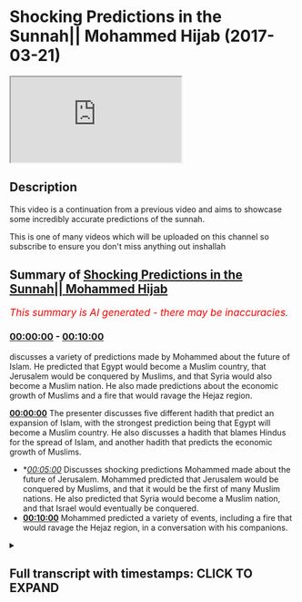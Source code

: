 # Shocking Predictions in the Sunnah|| Mohammed Hijab (2017-03-21)

<iframe loading='lazy' src='https://www.youtube.com/embed/ezvPEwizqRc'></iframe>

## Description

This video is a continuation from a previous video and aims to showcase some incredibly accurate predictions of the sunnah. 

This is one of many videos which will be uploaded on this channel so subscribe to ensure you don't miss anything out inshallah

## Summary of [Shocking Predictions in the Sunnah|| Mohammed Hijab](https://www.youtube.com/watch?v=ezvPEwizqRc)


*<span style="color:red; font-size:125%">This summary is AI generated - there may be inaccuracies</span>. [](/)*

### [00:00:00](https://www.youtube.com/watch?v=ezvPEwizqRc&t=0) - [00:10:00](https://www.youtube.com/watch?v=ezvPEwizqRc&t=600)

discusses a variety of predictions made by Mohammed about the future of Islam. He predicted that Egypt would become a Muslim country, that Jerusalem would be conquered by Muslims, and that Syria would also become a Muslim nation. He also made predictions about the economic growth of Muslims and a fire that would ravage the Hejaz region.

**[00:00:00](https://www.youtube.com/watch?v=ezvPEwizqRc&t=0)** The presenter discusses five different hadith that predict an expansion of Islam, with the strongest prediction being that Egypt will become a Muslim country. He also discusses a hadith that blames Hindus for the spread of Islam, and another hadith that predicts the economic growth of Muslims.
* **[00:05:00](https://www.youtube.com/watch?v=ezvPEwizqRc&t=300)* Discusses shocking predictions Mohammed made about the future of Jerusalem. Mohammed predicted that Jerusalem would be conquered by Muslims, and that it would be the first of many Muslim nations. He also predicted that Syria would become a Muslim nation, and that Israel would eventually be conquered.
* **[00:10:00](https://www.youtube.com/watch?v=ezvPEwizqRc&t=600)** Mohammed predicted a variety of events, including a fire that would ravage the Hejaz region, in a conversation with his companions.

<details><summary><h2>Full transcript with timestamps: CLICK TO EXPAND</h2></summary>

[0:00:01](https://youtu.be/ezvPEwizqRc?t=1) palutena's fee so he also that he would  
[0:00:08](https://youtu.be/ezvPEwizqRc?t=8) Jimmy authority this is um five  
[0:00:12](https://youtu.be/ezvPEwizqRc?t=12) predictions enterprise we promise and  
[0:00:14](https://youtu.be/ezvPEwizqRc?t=14) move on now to the sunnah and the so  
[0:00:16](https://youtu.be/ezvPEwizqRc?t=16) many will lie there's so many things  
[0:00:17](https://youtu.be/ezvPEwizqRc?t=17) there there's literally so many cyclists  
[0:00:19](https://youtu.be/ezvPEwizqRc?t=19) i was looking at some of the notes i had  
[0:00:21](https://youtu.be/ezvPEwizqRc?t=21) from you know things I did before before  
[0:00:23](https://youtu.be/ezvPEwizqRc?t=23) I came here today and I just like how am  
[0:00:27](https://youtu.be/ezvPEwizqRc?t=27) I going to condense this how am I going  
[0:00:28](https://youtu.be/ezvPEwizqRc?t=28) to explain as literally so much yeah but  
[0:00:31](https://youtu.be/ezvPEwizqRc?t=31) I'll try my best to just give you a  
[0:00:32](https://youtu.be/ezvPEwizqRc?t=32) little bit of things here and there and  
[0:00:34](https://youtu.be/ezvPEwizqRc?t=34) the way I think I'll do this is I'll  
[0:00:36](https://youtu.be/ezvPEwizqRc?t=36) give you some I'll divide into three  
[0:00:39](https://youtu.be/ezvPEwizqRc?t=39) parts  
[0:00:39](https://youtu.be/ezvPEwizqRc?t=39) yeah let's divide into three parts I'll  
[0:00:41](https://youtu.be/ezvPEwizqRc?t=41) talk about general pretty specific  
[0:00:43](https://youtu.be/ezvPEwizqRc?t=43) predictions about you could say  
[0:00:48](https://youtu.be/ezvPEwizqRc?t=48) demographics or politics or military  
[0:00:52](https://youtu.be/ezvPEwizqRc?t=52) expansion or whether you want to call it  
[0:00:54](https://youtu.be/ezvPEwizqRc?t=54) number two or say specific predictions  
[0:00:57](https://youtu.be/ezvPEwizqRc?t=57) human beings that the Prophet predicted  
[0:00:59](https://youtu.be/ezvPEwizqRc?t=59) this will happen  
[0:00:59](https://youtu.be/ezvPEwizqRc?t=59) number three things of today that's some  
[0:01:03](https://youtu.be/ezvPEwizqRc?t=63) of the scholars of our time I've said  
[0:01:04](https://youtu.be/ezvPEwizqRc?t=64) this is what the Prophet was meaning yes  
[0:01:07](https://youtu.be/ezvPEwizqRc?t=67) and four so we'll leave it City three  
[0:01:11](https://youtu.be/ezvPEwizqRc?t=71) things yeah we could we can go into a  
[0:01:13](https://youtu.be/ezvPEwizqRc?t=73) big discussion otherwise I saw the first  
[0:01:15](https://youtu.be/ezvPEwizqRc?t=75) one there's a hadith which is narrated  
[0:01:17](https://youtu.be/ezvPEwizqRc?t=77) by Thor been well above Muhammad's Allah  
[0:01:19](https://youtu.be/ezvPEwizqRc?t=79) sorry I said he says Oh a lil up he says  
[0:01:24](https://youtu.be/ezvPEwizqRc?t=84) the earth the earth has been projected  
[0:01:25](https://youtu.be/ezvPEwizqRc?t=85) in front of me yes for a height Mashhadi  
[0:01:30](https://youtu.be/ezvPEwizqRc?t=90) caja oh no hurry back  
[0:01:31](https://youtu.be/ezvPEwizqRc?t=91) I saw its eastern parts and its western  
[0:01:33](https://youtu.be/ezvPEwizqRc?t=93) part when Almighty he says that  
[0:01:37](https://youtu.be/ezvPEwizqRc?t=97) certainly my Ummah say Abajo  
[0:01:40](https://youtu.be/ezvPEwizqRc?t=100) moo-coo ha would definitely moco  
[0:01:44](https://youtu.be/ezvPEwizqRc?t=104) Hammonds mullahs the basically the  
[0:01:45](https://youtu.be/ezvPEwizqRc?t=105) possession is ownership it will reach or  
[0:01:48](https://youtu.be/ezvPEwizqRc?t=108) have the ownership of these areas  
[0:01:50](https://youtu.be/ezvPEwizqRc?t=110) Missouri le Manhattan what has been  
[0:01:54](https://youtu.be/ezvPEwizqRc?t=114) projected to me from this path which is  
[0:01:57](https://youtu.be/ezvPEwizqRc?t=117) an interesting phraseology by the way  
[0:01:58](https://youtu.be/ezvPEwizqRc?t=118) Mizzou really mean hair so it's parts of  
[0:02:01](https://youtu.be/ezvPEwizqRc?t=121) it  
[0:02:01](https://youtu.be/ezvPEwizqRc?t=121) Mina min but is like a builder so Bob  
[0:02:08](https://youtu.be/ezvPEwizqRc?t=128) Hope not all of it so here we have  
[0:02:11](https://youtu.be/ezvPEwizqRc?t=131) a prediction and if obviously look in  
[0:02:13](https://youtu.be/ezvPEwizqRc?t=133) the map this is one thing they  
[0:02:14](https://youtu.be/ezvPEwizqRc?t=134) completely even today that's ok well  
[0:02:16](https://youtu.be/ezvPEwizqRc?t=136) that could have been put in afterwards  
[0:02:17](https://youtu.be/ezvPEwizqRc?t=137) huh put enough to it look at the map is  
[0:02:20](https://youtu.be/ezvPEwizqRc?t=140) the expansion is eastward and westward  
[0:02:22](https://youtu.be/ezvPEwizqRc?t=142) that's the expansion well that is how  
[0:02:24](https://youtu.be/ezvPEwizqRc?t=144) where Islam spread you could say is  
[0:02:26](https://youtu.be/ezvPEwizqRc?t=146) spread from the east and from the West  
[0:02:28](https://youtu.be/ezvPEwizqRc?t=148) that's how it spread it didn't go north  
[0:02:31](https://youtu.be/ezvPEwizqRc?t=151) and south necessarily it could have been  
[0:02:33](https://youtu.be/ezvPEwizqRc?t=153) lost and south it doesn't go that way  
[0:02:35](https://youtu.be/ezvPEwizqRc?t=155) in this HTML how hard yeah he didn't say  
[0:02:37](https://youtu.be/ezvPEwizqRc?t=157) that he didn't say the northern shires  
[0:02:40](https://youtu.be/ezvPEwizqRc?t=160) receiver he said machete machete kaha  
[0:02:43](https://youtu.be/ezvPEwizqRc?t=163) Omaha Reba it's east and west parts you  
[0:02:48](https://youtu.be/ezvPEwizqRc?t=168) see what I mean so this is one general  
[0:02:51](https://youtu.be/ezvPEwizqRc?t=171) thing that the programís of us a time  
[0:02:52](https://youtu.be/ezvPEwizqRc?t=172) predicted but there's more the pro  
[0:02:55](https://youtu.be/ezvPEwizqRc?t=175) mohammed saleh swamps and the hadith  
[0:02:56](https://youtu.be/ezvPEwizqRc?t=176) which has some DAF in it but doc means  
[0:02:58](https://youtu.be/ezvPEwizqRc?t=178) is it's got some weakness in it but  
[0:03:00](https://youtu.be/ezvPEwizqRc?t=180) there's another hadith which makes it  
[0:03:01](https://youtu.be/ezvPEwizqRc?t=181) basically completely strong and I'll  
[0:03:02](https://youtu.be/ezvPEwizqRc?t=182) tell you what the DAF one is the by  
[0:03:04](https://youtu.be/ezvPEwizqRc?t=184) phone is and what the strong one is he  
[0:03:05](https://youtu.be/ezvPEwizqRc?t=185) said so after s economy strong you're  
[0:03:08](https://youtu.be/ezvPEwizqRc?t=188) going to open or a and be victorious in  
[0:03:11](https://youtu.be/ezvPEwizqRc?t=191) Egypt clearly this is quite a  
[0:03:17](https://youtu.be/ezvPEwizqRc?t=197) straightforward prediction so there's a  
[0:03:21](https://youtu.be/ezvPEwizqRc?t=201) bill witnessin Hadees so we go to some  
[0:03:23](https://youtu.be/ezvPEwizqRc?t=203) Muslim where is obviously you'll find  
[0:03:24](https://youtu.be/ezvPEwizqRc?t=204) much less weakness in the book well  
[0:03:26](https://youtu.be/ezvPEwizqRc?t=206) whether Pajaro salami said set f Tohono  
[0:03:32](https://youtu.be/ezvPEwizqRc?t=212) alban youth cairo free help a lot  
[0:03:35](https://youtu.be/ezvPEwizqRc?t=215) he said that you are going to open our  
[0:03:36](https://youtu.be/ezvPEwizqRc?t=216) country which the Farhat is mentioned  
[0:03:38](https://youtu.be/ezvPEwizqRc?t=218) now and now away says the thought is  
[0:03:39](https://youtu.be/ezvPEwizqRc?t=219) basically a currency which is only used  
[0:03:41](https://youtu.be/ezvPEwizqRc?t=221) in each of that time so this if you put  
[0:03:42](https://youtu.be/ezvPEwizqRc?t=222) the weak hadith  
[0:03:43](https://youtu.be/ezvPEwizqRc?t=223) with this kind of shoddy you come to the  
[0:03:45](https://youtu.be/ezvPEwizqRc?t=225) conclusion that yes is talking yej yeah  
[0:03:48](https://youtu.be/ezvPEwizqRc?t=228) it's talking about here in zhabin the  
[0:03:50](https://youtu.be/ezvPEwizqRc?t=230) poor mohammed salameh  
[0:03:51](https://youtu.be/ezvPEwizqRc?t=231) he predicted that Egypt would be a  
[0:03:54](https://youtu.be/ezvPEwizqRc?t=234) Muslim country and this is exactly look  
[0:03:56](https://youtu.be/ezvPEwizqRc?t=236) in the map and this vibe is what I'm  
[0:03:59](https://youtu.be/ezvPEwizqRc?t=239) probably in proof of that myself  
[0:04:01](https://youtu.be/ezvPEwizqRc?t=241) yeah so this is one prediction I lost  
[0:04:03](https://youtu.be/ezvPEwizqRc?t=243) the program assalam he continues in a  
[0:04:06](https://youtu.be/ezvPEwizqRc?t=246) different idea when he talks about and  
[0:04:09](https://youtu.be/ezvPEwizqRc?t=249) this does hadith is actually five or six  
[0:04:11](https://youtu.be/ezvPEwizqRc?t=251) different IDs different connections  
[0:04:13](https://youtu.be/ezvPEwizqRc?t=253) talking about al Hindu Sint  
[0:04:15](https://youtu.be/ezvPEwizqRc?t=255) by the way which is basically indian  
[0:04:16](https://youtu.be/ezvPEwizqRc?t=256) pakistan all of you may be from pakistan  
[0:04:18](https://youtu.be/ezvPEwizqRc?t=258) yeah the one about cindy's DYFS is weak  
[0:04:21](https://youtu.be/ezvPEwizqRc?t=261) it has dauphin it's got some weakness in  
[0:04:24](https://youtu.be/ezvPEwizqRc?t=264) it but yeah it because  
[0:04:25](https://youtu.be/ezvPEwizqRc?t=265) about the futures we don't happen that  
[0:04:27](https://youtu.be/ezvPEwizqRc?t=267) basically the Muslims went into Pakistan  
[0:04:29](https://youtu.be/ezvPEwizqRc?t=269) as sindelle obviously Pakistan is a new  
[0:04:31](https://youtu.be/ezvPEwizqRc?t=271) nation yeah of I don't know X amount of  
[0:04:34](https://youtu.be/ezvPEwizqRc?t=274) years whoever whenever they claimed  
[0:04:36](https://youtu.be/ezvPEwizqRc?t=276) independence but the Sindh region which  
[0:04:38](https://youtu.be/ezvPEwizqRc?t=278) encompasses Pakistan this was always  
[0:04:41](https://youtu.be/ezvPEwizqRc?t=281) there obviously the Diploma has a summit  
[0:04:43](https://youtu.be/ezvPEwizqRc?t=283) he mentioned that and the weak hadith  
[0:04:45](https://youtu.be/ezvPEwizqRc?t=285) but the one which talks about Hindu  
[0:04:47](https://youtu.be/ezvPEwizqRc?t=287) sinned  
[0:04:48](https://youtu.be/ezvPEwizqRc?t=288) that is a strong hadith which is  
[0:04:50](https://youtu.be/ezvPEwizqRc?t=290) narrated by abu bakr radiallahu anhu  
[0:04:52](https://youtu.be/ezvPEwizqRc?t=292) some of the scholars to be fair say that  
[0:04:54](https://youtu.be/ezvPEwizqRc?t=294) this is not talking about this  
[0:04:56](https://youtu.be/ezvPEwizqRc?t=296) particular expansion although implica  
[0:04:58](https://youtu.be/ezvPEwizqRc?t=298) theory seems to be talking about that  
[0:04:59](https://youtu.be/ezvPEwizqRc?t=299) and even blaming her he says that the  
[0:05:02](https://youtu.be/ezvPEwizqRc?t=302) Muslims conquered Pakistan and India so  
[0:05:06](https://youtu.be/ezvPEwizqRc?t=306) accepted both it seems like he accepted  
[0:05:08](https://youtu.be/ezvPEwizqRc?t=308) both any terms at the time of Maori as  
[0:05:11](https://youtu.be/ezvPEwizqRc?t=311) one time and afterwards like in the for  
[0:05:13](https://youtu.be/ezvPEwizqRc?t=313) 400 a H after his era this happened so  
[0:05:17](https://youtu.be/ezvPEwizqRc?t=317) from a merciless alarm I predicted mmm  
[0:05:20](https://youtu.be/ezvPEwizqRc?t=320) you predicted these things you could say  
[0:05:22](https://youtu.be/ezvPEwizqRc?t=322) it's possible that a loss at the Pahoa  
[0:05:25](https://youtu.be/ezvPEwizqRc?t=325) Salaam was told about these big nations  
[0:05:27](https://youtu.be/ezvPEwizqRc?t=327) that would become Muslim nations and  
[0:05:28](https://youtu.be/ezvPEwizqRc?t=328) some of the biggest Muslim nations in  
[0:05:30](https://youtu.be/ezvPEwizqRc?t=330) the world now and obviously Pakistan is  
[0:05:33](https://youtu.be/ezvPEwizqRc?t=333) one of the top five yeah top five and  
[0:05:35](https://youtu.be/ezvPEwizqRc?t=335) India's one of the problems obtain a lot  
[0:05:37](https://youtu.be/ezvPEwizqRc?t=337) even though it's 80 percent Hindu yes  
[0:05:40](https://youtu.be/ezvPEwizqRc?t=340) anyways he then predicted something else  
[0:05:43](https://youtu.be/ezvPEwizqRc?t=343) toccata this is an SI hadith narrated by  
[0:05:46](https://youtu.be/ezvPEwizqRc?t=346) Barrera  
[0:05:46](https://youtu.be/ezvPEwizqRc?t=346) he would nourished by the way Maggiore  
[0:05:48](https://youtu.be/ezvPEwizqRc?t=348) of talked even probably the majority  
[0:05:50](https://youtu.be/ezvPEwizqRc?t=350) idea yeah he says to car to Luna  
[0:05:53](https://youtu.be/ezvPEwizqRc?t=353) let Akuma sir I said that this is one of  
[0:05:56](https://youtu.be/ezvPEwizqRc?t=356) the alimentive it's a letter home Assad  
[0:05:58](https://youtu.be/ezvPEwizqRc?t=358) the Tsar will not be established hotter  
[0:06:02](https://youtu.be/ezvPEwizqRc?t=362) to party Luna  
[0:06:03](https://youtu.be/ezvPEwizqRc?t=363) at work you know that I will not be  
[0:06:05](https://youtu.be/ezvPEwizqRc?t=365) established until you fight the Turkish  
[0:06:07](https://youtu.be/ezvPEwizqRc?t=367) people  
[0:06:07](https://youtu.be/ezvPEwizqRc?t=367) Church Serco see like before Turks  
[0:06:10](https://youtu.be/ezvPEwizqRc?t=370) became Muslim this happened like you  
[0:06:12](https://youtu.be/ezvPEwizqRc?t=372) know that the Turks and the Arab Muslim  
[0:06:15](https://youtu.be/ezvPEwizqRc?t=375) they had some kind of conference and  
[0:06:17](https://youtu.be/ezvPEwizqRc?t=377) then became Muslim and one of the most  
[0:06:18](https://youtu.be/ezvPEwizqRc?t=378) powerful empires or the longest reigning  
[0:06:21](https://youtu.be/ezvPEwizqRc?t=381) one Muslim one was the Ottoman Empire  
[0:06:23](https://youtu.be/ezvPEwizqRc?t=383) which is the Turkish Empire but then it  
[0:06:26](https://youtu.be/ezvPEwizqRc?t=386) is something of this hadith there's more  
[0:06:28](https://youtu.be/ezvPEwizqRc?t=388) than one variant and one of the variants  
[0:06:31](https://youtu.be/ezvPEwizqRc?t=391) it says you'll be fighting the people of  
[0:06:36](https://youtu.be/ezvPEwizqRc?t=396) who's that and kid men and it can also  
[0:06:39](https://youtu.be/ezvPEwizqRc?t=399) be said cabin man be fat hell calf kid  
[0:06:41](https://youtu.be/ezvPEwizqRc?t=401) man and Catman according to and no way  
[0:06:44](https://youtu.be/ezvPEwizqRc?t=404) who who says it can be said this and you  
[0:06:46](https://youtu.be/ezvPEwizqRc?t=406) can say that' who are these people so I  
[0:06:48](https://youtu.be/ezvPEwizqRc?t=408) know he tells us who these people are  
[0:06:50](https://youtu.be/ezvPEwizqRc?t=410) who Zion care man Oh kid man these  
[0:06:53](https://youtu.be/ezvPEwizqRc?t=413) people he says it's a place banal but  
[0:06:56](https://youtu.be/ezvPEwizqRc?t=416) bah Hindi were horse I'm it's visibly  
[0:07:00](https://youtu.be/ezvPEwizqRc?t=420) it's a place where is next to  
[0:07:01](https://youtu.be/ezvPEwizqRc?t=421) Afghanistan and the Indian see basically  
[0:07:04](https://youtu.be/ezvPEwizqRc?t=424) so clearly is talking about the people  
[0:07:07](https://youtu.be/ezvPEwizqRc?t=427) in that region yeah and and there's some  
[0:07:11](https://youtu.be/ezvPEwizqRc?t=431) was some of the descriptions of this  
[0:07:13](https://youtu.be/ezvPEwizqRc?t=433) yeah and you know flat nose distance is  
[0:07:17](https://youtu.be/ezvPEwizqRc?t=437) that a lot of the Turks will be have  
[0:07:18](https://youtu.be/ezvPEwizqRc?t=438) been described come back to the text and  
[0:07:20](https://youtu.be/ezvPEwizqRc?t=440) it will tell me he wrote this in his  
[0:07:22](https://youtu.be/ezvPEwizqRc?t=442) book in the burette he said he  
[0:07:23](https://youtu.be/ezvPEwizqRc?t=443) considered this one of the miracles he  
[0:07:25](https://youtu.be/ezvPEwizqRc?t=445) said this is because I his time  
[0:07:26](https://youtu.be/ezvPEwizqRc?t=446) obviously that this was happening you  
[0:07:28](https://youtu.be/ezvPEwizqRc?t=448) know coming in he could say this is one  
[0:07:29](https://youtu.be/ezvPEwizqRc?t=449) of the miracles is shocking I know you  
[0:07:32](https://youtu.be/ezvPEwizqRc?t=452) know so this he found a shocking so this  
[0:07:36](https://youtu.be/ezvPEwizqRc?t=456) is another piece of evidence from the so  
[0:07:39](https://youtu.be/ezvPEwizqRc?t=459) now I think we've covered about how sex  
[0:07:40](https://youtu.be/ezvPEwizqRc?t=460) Allah Allah I don't happen recounting  
[0:07:41](https://youtu.be/ezvPEwizqRc?t=461) really but let's cover a couple more in  
[0:07:43](https://youtu.be/ezvPEwizqRc?t=463) this category to move on to another  
[0:07:44](https://youtu.be/ezvPEwizqRc?t=464) category yeah so we talked about some of  
[0:07:48](https://youtu.be/ezvPEwizqRc?t=468) the nations that have been kind of taken  
[0:07:51](https://youtu.be/ezvPEwizqRc?t=471) by the Muslims all the Muslims have gone  
[0:07:54](https://youtu.be/ezvPEwizqRc?t=474) into these nations also the promise of  
[0:07:58](https://youtu.be/ezvPEwizqRc?t=478) assalamu he certainly had these along  
[0:08:00](https://youtu.be/ezvPEwizqRc?t=480) with a recliner feet shamon away a mini  
[0:08:03](https://youtu.be/ezvPEwizqRc?t=483) net and he said this many time so  
[0:08:04](https://youtu.be/ezvPEwizqRc?t=484) there's an indication he also talked  
[0:08:06](https://youtu.be/ezvPEwizqRc?t=486) about shem generally speaking as a  
[0:08:11](https://youtu.be/ezvPEwizqRc?t=491) messiah hadith and I'll try and pull all  
[0:08:14](https://youtu.be/ezvPEwizqRc?t=494) of the references although it's going to  
[0:08:16](https://youtu.be/ezvPEwizqRc?t=496) be quite tedious doing that and so I'll  
[0:08:17](https://youtu.be/ezvPEwizqRc?t=497) try and put them in the description box  
[0:08:18](https://youtu.be/ezvPEwizqRc?t=498) just like he said that Elohim a vertical  
[0:08:22](https://youtu.be/ezvPEwizqRc?t=502) Nephi may Allah give us blessings in our  
[0:08:26](https://youtu.be/ezvPEwizqRc?t=506) Yemen and our Eman  
[0:08:28](https://youtu.be/ezvPEwizqRc?t=508) well it's not ours you know at that time  
[0:08:29](https://youtu.be/ezvPEwizqRc?t=509) it wasn't a Muslim place so he said p.m.  
[0:08:32](https://youtu.be/ezvPEwizqRc?t=512) a Nina p.m. a Nina in our way in but  
[0:08:34](https://youtu.be/ezvPEwizqRc?t=514) it's not a lemon  
[0:08:35](https://youtu.be/ezvPEwizqRc?t=515) yeah you see he's obviously the purpose  
[0:08:37](https://youtu.be/ezvPEwizqRc?t=517) of salvation miles and he said I live  
[0:08:42](https://youtu.be/ezvPEwizqRc?t=522) near batalov GM and to spread Islam but  
[0:08:43](https://youtu.be/ezvPEwizqRc?t=523) at that time wasn't a Muslim place and  
[0:08:46](https://youtu.be/ezvPEwizqRc?t=526) it's a shamina  
[0:08:47](https://youtu.be/ezvPEwizqRc?t=527) which is obviously a sham is encompasses  
[0:08:50](https://youtu.be/ezvPEwizqRc?t=530) now by five or six different countries  
[0:08:51](https://youtu.be/ezvPEwizqRc?t=531) so we can say Syria and we can say you  
[0:08:55](https://youtu.be/ezvPEwizqRc?t=535) know Jordan we can say I was going to  
[0:08:58](https://youtu.be/ezvPEwizqRc?t=538) say Israel there for a second  
[0:09:00](https://youtu.be/ezvPEwizqRc?t=540) Palestine and all of these places part  
[0:09:03](https://youtu.be/ezvPEwizqRc?t=543) of the a sham region Lebanon clearly  
[0:09:08](https://youtu.be/ezvPEwizqRc?t=548) this is one of the places where as  
[0:09:09](https://youtu.be/ezvPEwizqRc?t=549) Muslims programmers were some thousand  
[0:09:12](https://youtu.be/ezvPEwizqRc?t=552) hadith I would sit ten vania they say he  
[0:09:15](https://youtu.be/ezvPEwizqRc?t=555) said count six before and the sigh  
[0:09:18](https://youtu.be/ezvPEwizqRc?t=558) hadith yeah and so hain  
[0:09:22](https://youtu.be/ezvPEwizqRc?t=562) he said count six before the hour he  
[0:09:27](https://youtu.be/ezvPEwizqRc?t=567) says no t you my death clearly it's  
[0:09:30](https://youtu.be/ezvPEwizqRc?t=570) going to happen happen then he says from  
[0:09:34](https://youtu.be/ezvPEwizqRc?t=574) fat hope baton Makdissi  
[0:09:37](https://youtu.be/ezvPEwizqRc?t=577) he says after that Jerusalem will be  
[0:09:40](https://youtu.be/ezvPEwizqRc?t=580) opened up into conquered Jerusalem I  
[0:09:42](https://youtu.be/ezvPEwizqRc?t=582) mean if you think about what this is  
[0:09:43](https://youtu.be/ezvPEwizqRc?t=583) Jerusalem is is it's a heartland for  
[0:09:47](https://youtu.be/ezvPEwizqRc?t=587) more for the three monotheistic  
[0:09:47](https://youtu.be/ezvPEwizqRc?t=587) religions for the three Abrahamic faiths  
[0:09:49](https://youtu.be/ezvPEwizqRc?t=589) for someone to make a country to make a  
[0:09:51](https://youtu.be/ezvPEwizqRc?t=591) prediction like this it's very brave  
[0:09:54](https://youtu.be/ezvPEwizqRc?t=594) more like it's very incredibly brave yes  
[0:09:57](https://youtu.be/ezvPEwizqRc?t=597) we're going to go in Jerusalem or  
[0:09:58](https://youtu.be/ezvPEwizqRc?t=598) Jerusalem Jerusalem if you think about  
[0:10:01](https://youtu.be/ezvPEwizqRc?t=601) if you just think about this if ya knee  
[0:10:04](https://youtu.be/ezvPEwizqRc?t=604) if you think about it from a rational  
[0:10:06](https://youtu.be/ezvPEwizqRc?t=606) perspective someone who's got very so if  
[0:10:10](https://youtu.be/ezvPEwizqRc?t=610) you go to Medina now it's bigger because  
[0:10:11](https://youtu.be/ezvPEwizqRc?t=611) you know the expansions and technology  
[0:10:13](https://youtu.be/ezvPEwizqRc?t=613) in this nut but before it's just like  
[0:10:15](https://youtu.be/ezvPEwizqRc?t=615) you know there's the islands and a lot  
[0:10:17](https://youtu.be/ezvPEwizqRc?t=617) of these predictions were done before  
[0:10:17](https://youtu.be/ezvPEwizqRc?t=617) you went to Medina Mecca times a lot of  
[0:10:20](https://youtu.be/ezvPEwizqRc?t=620) them were done in I mean he was  
[0:10:22](https://youtu.be/ezvPEwizqRc?t=622) attraction with with his people five  
[0:10:23](https://youtu.be/ezvPEwizqRc?t=623) people ten people this in that Muslim  
[0:10:25](https://youtu.be/ezvPEwizqRc?t=625) hiding come on well Yemen what this we  
[0:10:27](https://youtu.be/ezvPEwizqRc?t=627) talking about it is what you'll be  
[0:10:29](https://youtu.be/ezvPEwizqRc?t=629) thinking of this video in their position  
[0:10:30](https://youtu.be/ezvPEwizqRc?t=630) if you want to believe it owes or if you  
[0:10:33](https://youtu.be/ezvPEwizqRc?t=633) had the weakness in faith but you know  
[0:10:34](https://youtu.be/ezvPEwizqRc?t=634) this is what you this is very specular  
[0:10:36](https://youtu.be/ezvPEwizqRc?t=636) incredibly speculative it is too  
[0:10:39](https://youtu.be/ezvPEwizqRc?t=639) speculative in fact it's too speculative  
[0:10:41](https://youtu.be/ezvPEwizqRc?t=641) and the six things that he mentioned he  
[0:10:43](https://youtu.be/ezvPEwizqRc?t=643) says that then after that there'll be a  
[0:10:45](https://youtu.be/ezvPEwizqRc?t=645) plague to plagues that will you know  
[0:10:49](https://youtu.be/ezvPEwizqRc?t=649) affect the people and this happened you  
[0:10:52](https://youtu.be/ezvPEwizqRc?t=652) know and you know the Prophet Mohammed  
[0:10:54](https://youtu.be/ezvPEwizqRc?t=654) Salim he predicted a fire and the Hejaz  
[0:10:57](https://youtu.be/ezvPEwizqRc?t=657) region  
[0:10:58](https://youtu.be/ezvPEwizqRc?t=658) a fire which did happen and they said it  
[0:11:02](https://youtu.be/ezvPEwizqRc?t=662) will go to like you know people will see  
[0:11:04](https://youtu.be/ezvPEwizqRc?t=664) it and so this this is another thing  
[0:11:07](https://youtu.be/ezvPEwizqRc?t=667) that materialized quite closer to his  
[0:11:09](https://youtu.be/ezvPEwizqRc?t=669) death mm-hm  
[0:11:11](https://youtu.be/ezvPEwizqRc?t=671) so these are other predictions from the  
[0:11:13](https://youtu.be/ezvPEwizqRc?t=673) prophet muhammad's elias alone so i  
[0:11:17](https://youtu.be/ezvPEwizqRc?t=677) think i've covered were eight or nine of  
[0:11:18](https://youtu.be/ezvPEwizqRc?t=678) these I broke up a or nine maybe when  
[0:11:20](https://youtu.be/ezvPEwizqRc?t=680) one more of the country ones and then or  
[0:11:22](https://youtu.be/ezvPEwizqRc?t=682) should we just move on straight on to  
[0:11:23](https://youtu.be/ezvPEwizqRc?t=683) let's move on straight so we talked  
[0:11:24](https://youtu.be/ezvPEwizqRc?t=684) about Afghanistan in a sense because we  
[0:11:26](https://youtu.be/ezvPEwizqRc?t=686) said who's our K man  
[0:11:29](https://youtu.be/ezvPEwizqRc?t=689) let's move on to some of the things he  
[0:11:31](https://youtu.be/ezvPEwizqRc?t=691) predicted to his people people  
[0:11:33](https://youtu.be/ezvPEwizqRc?t=693) specifically this is interesting really  
[0:11:35](https://youtu.be/ezvPEwizqRc?t=695) yeah  
[0:11:36](https://youtu.be/ezvPEwizqRc?t=696) so Mohammed also not only predicted  
[0:11:38](https://youtu.be/ezvPEwizqRc?t=698) things on a massive scale where he  
[0:11:39](https://youtu.be/ezvPEwizqRc?t=699) predicted things on an individual scale  
[0:11:41](https://youtu.be/ezvPEwizqRc?t=701) as well so he he spoke to different  
[0:11:46](https://youtu.be/ezvPEwizqRc?t=706) companions of his and and he told them  
[0:11:51](https://youtu.be/ezvPEwizqRc?t=711) things that would happen to them I'll  
[0:11:53](https://youtu.be/ezvPEwizqRc?t=713) give you an example  
</details>